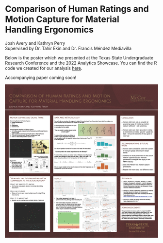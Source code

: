 #  Comparison of Human Ratings and Motion Capture for Material Handling Ergonomics
Josh Avery and Kathryn Perry \
Supervised by Dr. Tahir Ekin and Dr. Francis Méndez Mediavilla  

Below is the poster which we presented at the Texas State Undergraduate Research Conference and the 2022 Analytics Showcase. You can find the R code we created for our analysis [here](https://github.com/I-Am-Josh-Avery/MotionCaptureResearch2022/blob/main/Analysis.R).

Accompanying paper coming soon!

![Poster](https://github.com/I-Am-Josh-Avery/MotionCaptureResearch2022/blob/main/Comparison%20of%20Human%20Ratings%20and%20Motion%20Capture%20for%20Material%20Handling%20Ergonomics1024_1.png)



